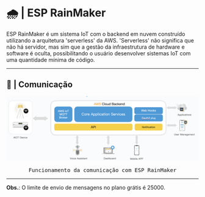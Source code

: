 # 🌧️ | ESP RainMaker

ESP RainMaker é um sistema IoT com o backend em nuvem construído utilizando a arquitetura 'serverless' da AWS. 'Serverless' não significa que não há servidor, mas sim que a gestão da infraestrutura de hardware e software é oculta, possibilitando o usuário desenvolver sistemas IoT com uma quantidade mínima de código.

---

## 📡 | Comunicação

<kbd>
  <img src = "img/rainmaker.png">
</p>
  <p align = center>
    Funcionamento da comunicação com ESP RainMaker
  </p>
</kbd>

---

**Obs.**: O limite de envio de mensagens no plano grátis é 25000.
